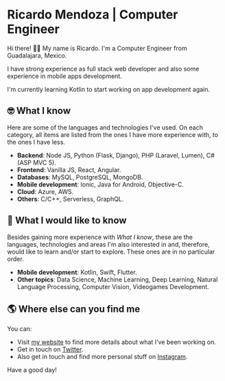 # Ricardo Mendoza | Computer Engineer

Hi there! 👋🏻 My name is Ricardo. I'm a Computer Engineer from Guadalajara, Mexico. 

I have strong experience as full stack web developer and also some experience in mobile apps development.

I'm currently learning Kotlin to start working on app development again.

## 🤓 What I know

Here are some of the languages and technologies I've used. On each category, all items are listed from the ones I have more experience with, to the ones I have less.

- **Backend**: Node JS, Python (Flask, Django), PHP (Laravel, Lumen), C# (ASP MVC 5).
- **Frontend**: Vanilla JS, React, Angular.
- **Databases**: MySQL, PostgreSQL, MongoDB.
- **Mobile development**: Ionic, Java for Android, Objective-C.
- **Cloud**: Azure, AWS.
- **Others**: C/C++, Serverless, GraphQL.

## 🎯 What I would like to know

Besides gaining more experience with _What I know_, these are the languages, technologies and areas I'm also interested in and, therefore, would like to learn and/or start to explore. These ones are in no particular order.

- **Mobile development**: Kotlin, Swift, Flutter.
- **Other topics**: Data Science, Machine Learning, Deep Learning, Natural Language Processing, Computer Vision, Videogames Development.

## 🌎 Where else can you find me

You can:

- Visit [my website](https://www.ricardomendoza.dev) to find more details about what I've been working on.
- Get in touch on [Twitter](https://twitter.com/R1c4rd0_5).
- Also get in touch and find more personal stuff on [Instagram](https://www.instagram.com/r1c4rd0_5).

Have a good day!
